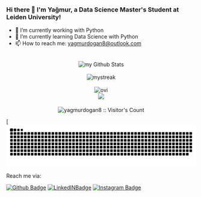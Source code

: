### Hi there 👋 I'm Yağmur, a Data Science Master's Student at Leiden University!

- 🔭 I’m currently working with Python
- 🌱 I’m currently learning Data Science with Python
- 📫 How to reach me: yagmurdogan8@outlook.com

<div align = "center">
<br>
 <img align="center" src="https://github-readme-stats.vercel.app/api?username=yagmurdogan8&include_all_commits=true&count_private=true&show_icons=true&line_height=20&title_color=2B5BBD&icon_color=1124BB&text_color=A1A1A1&bg_color=0,000000,130F40" alt="my Github Stats" />
 <br><br>
  <img src="https://github-readme-streak-stats.herokuapp.com/?user=yagmurdogan8&theme=tokyonight" alt="mystreak"/>
  <br><br>
  <img src="https://github-readme-stats.vercel.app/api/top-langs?username=yagmurdogan8&show_icons=true&locale=en&layout=compact&theme=chartreuse-dark" alt="ovi" />
  <br>
  <img src="https://github-profile-trophy.vercel.app/?username=yagmurdogan8&theme=juicyfresh&no-bg=true" />
  <br><br>
  <img src="https://profile-counter.glitch.me/{yagmurdogan8}/count.svg" alt="yagmurdogan8 :: Visitor's Count" />
</div>
<!--
<div class = "row">
  <div class = "column">
   
  </div>
  <div class = "column">
   
  </div>
</div>


<div class = "row">
  <div class = "column">
  
  </div>
  <div class = "column">
    
  </div>
</div> 
-->




[![Snake animation](https://github.com/yagmurdogan8/yagmurdogan8/blob/yagmurdogan8-patch-1/github-contribution-snake.svg)
<!--Languages & Tools:-->

Reach me via: 

[![Github Badge](https://img.shields.io/badge/-Github-000?style=quare&labelColor=000&logo=Github&logoColor=white&link=link)](https://github.com/yagmurdogan8) 
[![LinkedINBadge](https://img.shields.io/badge/LinkedIn-0077B5?style=for-the-badge&logo=linkedin&logoColor=white)](https://www.linkedin.com/in/yagmur-dogan/) 
[![Instagram Badge](https://img.shields.io/badge/-Instagram-C13584?style=flat-quare&labelColor=C13584&logo=instagram&logoColor=white&link=link)](https://www.instagram.com/ygmrdgan/) 

